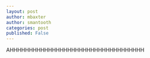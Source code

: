 ```yaml
---
layout: post
author: mbaxter
author: smantooth
categories: post
published: False
---
```


AHHHHHHHHHHHHHHHHHHHHHHHHHHHHHHHHHHH
